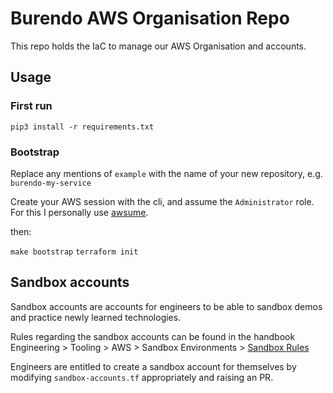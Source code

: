 # Burendo AWS Organisation Repo

This repo holds the IaC to manage our AWS Organisation and accounts.

## Usage

### First run
`pip3 install -r requirements.txt`

### Bootstrap

Replace any mentions of `example` with the name of your new repository, e.g. `burendo-my-service`

Create your AWS session with the cli, and assume the `Administrator` role. For this I personally use [awsume](https://awsu.me/).

then:

`make bootstrap`
`terraform init`

## Sandbox accounts

Sandbox accounts are accounts for engineers to be able to sandbox demos and practice newly learned technologies.

Rules regarding the sandbox accounts can be found in the handbook Engineering > Tooling > AWS > Sandbox Environments > [Sandbox Rules](https://github.com/BurendoUK/burendo-handbook/blob/main/docs/Engineering/Tooling/AWS/Sandbox%20Environments/sandboxrules.md)

Engineers are entitled to create a sandbox account for themselves by modifying `sandbox-accounts.tf` appropriately and raising an PR.

